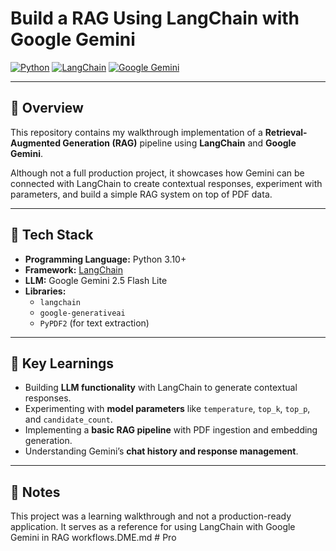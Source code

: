 # Build a RAG Using LangChain with Google Gemini

[![Python](https://img.shields.io/badge/Python-3.10%2B-blue?logo=python)](https://www.python.org/)
[![LangChain](https://img.shields.io/badge/LangChain-Framework-orange)](https://www.langchain.com/)
[![Google Gemini](https://img.shields.io/badge/Google-Gemini-lightgrey?logo=google)](https://deepmind.google/technologies/gemini/)

---

## 📖 Overview
This repository contains my walkthrough implementation of a **Retrieval-Augmented Generation (RAG)** pipeline using **LangChain** and **Google Gemini**.  

Although not a full production project, it showcases how Gemini can be connected with LangChain to create contextual responses, experiment with parameters, and build a simple RAG system on top of PDF data.

---

## 🚀 Tech Stack
- **Programming Language:** Python 3.10+
- **Framework:** [LangChain](https://www.langchain.com/)
- **LLM:** Google Gemini 2.5 Flash Lite
- **Libraries:**  
  - `langchain`  
  - `google-generativeai`  
  - `PyPDF2` (for text extraction)  

---

## 🧠 Key Learnings
- Building **LLM functionality** with LangChain to generate contextual responses.
- Experimenting with **model parameters** like `temperature`, `top_k`, `top_p`, and `candidate_count`.
- Implementing a **basic RAG pipeline** with PDF ingestion and embedding generation.
- Understanding Gemini’s **chat history and response management**.

---

## 📌 Notes

This project was a learning walkthrough and not a production-ready application.
It serves as a reference for using LangChain with Google Gemini in RAG workflows.DME.md # Pro
